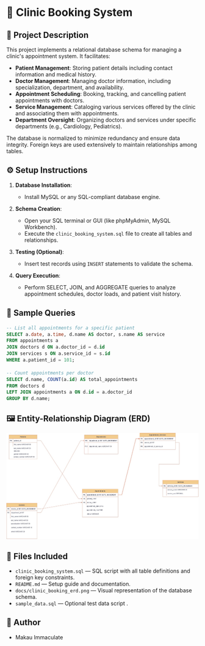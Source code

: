 # 🏥 Clinic Booking System

## 📄 Project Description

This project implements a relational database schema for managing a clinic's appointment system. It facilitates:

* **Patient Management**: Storing patient details including contact information and medical history.
* **Doctor Management**: Managing doctor information, including specialization, department, and availability.
* **Appointment Scheduling**: Booking, tracking, and cancelling patient appointments with doctors.
* **Service Management**: Cataloging various services offered by the clinic and associating them with appointments.
* **Department Oversight**: Organizing doctors and services under specific departments (e.g., Cardiology, Pediatrics).

The database is normalized to minimize redundancy and ensure data integrity. Foreign keys are used extensively to maintain relationships among tables.

## ⚙️ Setup Instructions

1. **Database Installation**:

   * Install MySQL or any SQL-compliant database engine.

2. **Schema Creation**:

   * Open your SQL terminal or GUI (like phpMyAdmin, MySQL Workbench).
   * Execute the `clinic_booking_system.sql` file to create all tables and relationships.

3. **Testing (Optional)**:

   * Insert test records using `INSERT` statements to validate the schema.

4. **Query Execution**:

   * Perform SELECT, JOIN, and AGGREGATE queries to analyze appointment schedules, doctor loads, and patient visit history.

## 🧾 Sample Queries

```sql
-- List all appointments for a specific patient
SELECT a.date, a.time, d.name AS doctor, s.name AS service
FROM appointments a
JOIN doctors d ON a.doctor_id = d.id
JOIN services s ON a.service_id = s.id
WHERE a.patient_id = 101;

-- Count appointments per doctor
SELECT d.name, COUNT(a.id) AS total_appointments
FROM doctors d
LEFT JOIN appointments a ON d.id = a.doctor_id
GROUP BY d.name;
```

## 🖼️ Entity-Relationship Diagram (ERD)

![ER Diagram](/clinic_booking_system.jpg)


## 📂 Files Included

* `clinic_booking_system.sql` — SQL script with all table definitions and foreign key constraints.
* `README.md` — Setup guide and documentation.
* `docs/clinic_booking_erd.png` — Visual representation of the database schema.
* `sample_data.sql` — Optional test data script .


## 🧠 Author

* Makau Immaculate


